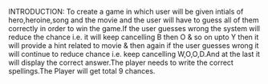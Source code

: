 INTRODUCTION:
To create a game in which user will be given intials of hero,heroine,song and the movie and the user will have to guess  all of them correctly in order to win the game.If the user guesses wrong the system will reduce the chance i.e. it will keep cancelling B then O & so on upto Y then it will provide a hint related to movie & then again if the user guesses wrong it will continue to reduce chance i.e. keep cancelling W,O,O,D.And at the last it will display the correct answer.The player needs to write the correct spellings.The Player will get total 9 chances.

